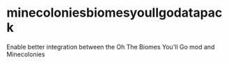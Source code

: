 # minecoloniesbiomesyoullgodatapack
Enable better integration between the Oh The Biomes You'll Go mod and Minecolonies
